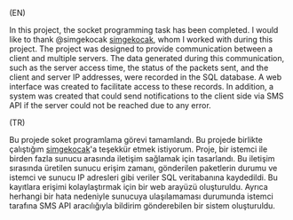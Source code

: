 (EN)

In this project, the socket programming task has been completed. I would like to thank @simgekocak [simgekocak](https://github.com/simgekocak), whom I worked with during this project. The project was designed to provide communication between a client and multiple servers. The data generated during this communication, such as the server access time, the status of the packets sent, and the client and server IP addresses, were recorded in the SQL database. A web interface was created to facilitate access to these records. In addition, a system was created that could send notifications to the client side via SMS API if the server could not be reached due to any error. 

(TR)

Bu projede soket programlama görevi tamamlandı. Bu projede birlikte çalıştığım [simgekocak](https://github.com/simgekocak)'a teşekkür etmek istiyorum. Proje, bir istemci ile birden fazla sunucu arasında iletişim sağlamak için tasarlandı. Bu iletişim sırasında üretilen sunucu erişim zamanı, gönderilen paketlerin durumu ve istemci ve sunucu IP adresleri gibi veriler SQL veritabanına kaydedildi. Bu kayıtlara erişimi kolaylaştırmak için bir web arayüzü oluşturuldu. Ayrıca herhangi bir hata nedeniyle sunucuya ulaşılamaması durumunda istemci tarafına SMS API aracılığıyla bildirim gönderebilen bir sistem oluşturuldu.
